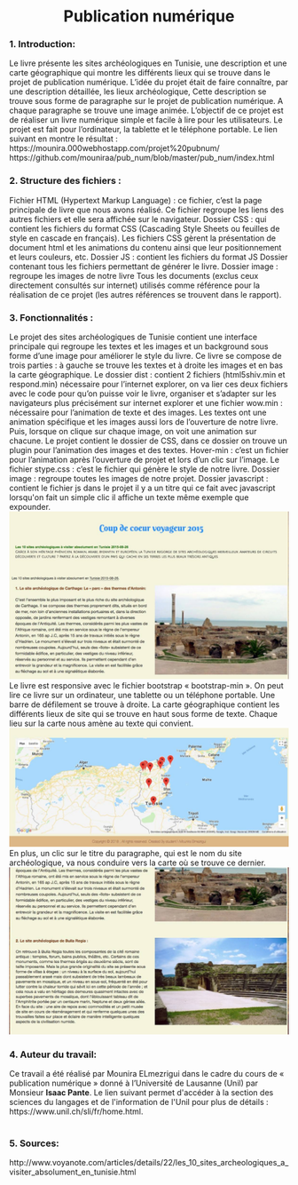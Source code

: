 <h1 align="center">  Publication numérique </h1>
<h3>1.	Introduction:</h3>
Le livre présente les sites archéologiques en Tunisie, une description et une carte géographique qui montre les différents lieux qui se trouve dans le projet de publication numérique. 
L’idée du projet était de faire connaître, par une description détaillée, les lieux archéologique, Cette description se trouve sous forme de paragraphe sur le projet de publication numérique. A chaque paragraphe se trouve une image animée. L’objectif de ce projet est de réaliser un livre numérique simple et facile à lire pour les utilisateurs. 
Le projet est fait pour l’ordinateur, la tablette et le téléphone portable.
Le lien suivant en montre le résultat : 
https://mounira.000webhostapp.com/projet%20pubnum/
https://github.com/mouniraa/pub_num/blob/master/pub_num/index.html
<h3>2.	Structure des fichiers : </h3>
Fichier HTML (Hypertext Markup Language) : ce fichier, c’est la page principale de livre que nous avons réalisé. 
Ce fichier regroupe les liens des autres fichiers et elle sera affichée sur le navigateur.
        Dossier CSS : qui contient les fichiers du format CSS (Cascading Style Sheets ou feuilles de style en cascade en français). Les fichiers CSS gèrent la présentation de document html et les animations du contenu ainsi que leur positionnement et leurs couleurs, etc.
        Dossier JS : contient les fichiers du format JS
Dossier contenant tous les fichiers permettant de générer le livre.
        Dossier image : regroupe les images de notre livre
Tous les documents (exclus ceux directement consultés sur internet) utilisés comme référence pour la réalisation de ce projet (les autres références se trouvent dans le rapport).
<h3>3.	Fonctionnalités :</h3>
Le projet des sites archéologiques de Tunisie contient une interface principale qui regroupe les textes et les images et un background sous forme d’une image pour améliorer le style du livre. Ce livre se compose de trois parties : à gauche se trouve les textes et à droite les images et en bas la carte géographique. 
        Le dossier dist : contient 2 fichiers (html5shiv.min et respond.min) nécessaire pour l’internet explorer, on va lier ces deux fichiers avec le code pour qu’on puisse voir le livre, organiser et s’adapter sur les navigateurs plus précisément sur internet explorer et une fichier wow.min : nécessaire pour l’animation de texte et des images.
Les textes ont une animation spécifique et les images aussi lors de l’ouverture de notre livre. Puis, lorsque on clique sur chaque image, on voit une animation sur chacune.
Le projet contient le dossier de CSS, dans ce dossier on trouve un plugin pour l’animation des images et des textes.
Hover-min : c’est un fichier pour l’animation après l’ouverture de projet et lors d’un clic sur l’image.
Le fichier stype.css : c’est le fichier qui génère le style de notre livre.
Dossier image : regroupe toutes les images de notre projet.
Dossier javascript : contient le fichier js
dans le projet il y a un titre qui ce fait avec javascript lorsqu'on fait un simple clic il affiche un texte même exemple que expounder.
<img src="1.jpg" alt="img1"/>
Le livre est responsive avec le fichier bootstrap « bootstrap-min ». On peut lire ce livre sur un ordinateur, une tablette ou un téléphone portable. Une barre de défilement se trouve à droite. 
La carte géographique contient les différents lieux de site qui se trouve en haut sous forme de texte. Chaque lieu sur la carte nous amène au texte qui convient.
<img src="3.jpg" alt="img3"/>
En plus, un clic sur le titre du paragraphe, qui est le nom du site archéologique, va nous conduire vers la carte où se trouve ce dernier.
<img src="2.jpg" alt="img2"/>
<h3>4.	 Auteur du travail:</h3>
Ce travail a été réalisé par Mounira ELmezrigui dans le cadre du cours de « publication numérique » donné à l’Université de Lausanne (Unil) par Monsieur <strong>Isaac Pante</strong>. Le lien suivant permet d'accéder à la section des sciences du langages et de l'information de l'Unil pour plus de détails : https://www.unil.ch/sli/fr/home.html.
<h1>
<h3>5.	 Sources: </h3>
http://www.voyanote.com/articles/details/22/les_10_sites_archeologiques_a_visiter_absolument_en_tunisie.html
